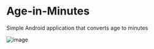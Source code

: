 # Age-in-Minutes
Simple Android application that converts age to minutes

![image](https://user-images.githubusercontent.com/56773665/139681323-26787186-04ea-46d1-b84b-4f5d1e1fd238.png)
